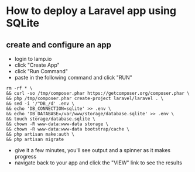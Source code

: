# How to deploy a Laravel app using SQLite

## create and configure an app

- login to lamp.io
- click "Create App"
- click "Run Command"
- paste in the following command and click "RUN"
```
rm -rf * \
&& curl -so /tmp/composer.phar https://getcomposer.org/composer.phar \
&& php /tmp/composer.phar create-project laravel/laravel . \
&& sed -i '/^DB_/d' .env \
&& echo 'DB_CONNECTION=sqlite' >> .env \
&& echo 'DB_DATABASE=/var/www/storage/database.sqlite' >> .env \
&& touch storage/database.sqlite \
&& chown -R www-data:www-data storage \
&& chown -R www-data:www-data bootstrap/cache \
&& php artisan make:auth \
&& php artisan migrate
```
- give it a few minutes, you'll see output and a spinner as it makes progress
- navigate back to your app and click the "VIEW" link to see the results
